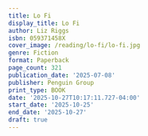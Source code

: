 ```yaml
---
title: Lo Fi
display_title: Lo Fi
author: Liz Riggs
isbn: 059371458X
cover_image: /reading/lo-fi/lo-fi.jpg
genre: Fiction
format: Paperback
page_count: 321
publication_date: '2025-07-08'
publisher: Penguin Group
print_type: BOOK
date: '2025-10-27T10:17:11.727-04:00'
start_date: '2025-10-25'
end_date: '2025-10-27'
draft: true
---
```


